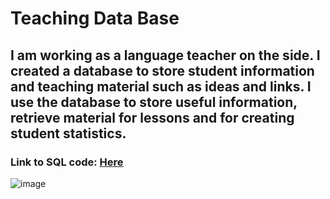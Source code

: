 # Teaching Data Base  

## I am working as a language teacher on the side. I created a database to store student information and teaching material such as ideas and links. I use the database to store useful information, retrieve material for lessons and for creating student statistics.

### Link to SQL code: [Here](https://github.com/ToriiX/teaching/blob/main/database_teaching.sql)

![image](https://github.com/user-attachments/assets/3ff43885-432e-4496-a116-be532e8671b5)
